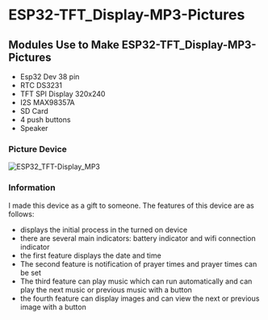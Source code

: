 # ESP32-TFT_Display-MP3-Pictures
## Modules Use to Make ESP32-TFT_Display-MP3-Pictures
- Esp32 Dev 38 pin
- RTC DS3231
- TFT SPI Display 320x240
- I2S MAX98357A
- SD Card
- 4 push buttons
- Speaker

### Picture Device
![ESP32_TFT-Display_MP3](https://github.com/fatjrizikri/ESP32-TFT_Display-MP3-Pictures/assets/66940604/c0ed8852-61f3-4ab6-9d25-6899aa84fa14)



### Information
I made this device as a gift to someone. The features of this device are as follows:
- displays the initial process in the turned on device
- there are several main indicators: battery indicator and wifi connection indicator
- the first feature displays the date and time
- The second feature is notification of prayer times and prayer times can be set
- The third feature can play music which can run automatically and can play the next music or previous music with a button
- the fourth feature can display images and can view the next or previous image with a button
